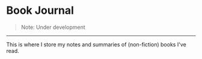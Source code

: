 # Book Journal

> Note: Under development

---

This is where I store my notes and summaries of (non-fiction) books I've read.
